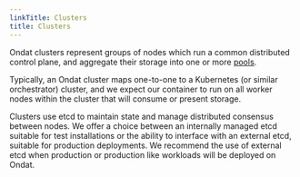 ```yaml
---
linkTitle: Clusters
title: Clusters
---
```


Ondat clusters represent groups of nodes which run a common distributed
control plane, and aggregate their storage into one or more
[pools](/docs/concepts/pools).

Typically, an Ondat cluster maps one-to-one to a Kubernetes (or similar
orchestrator) cluster, and we expect our container to run on all worker 
nodes within the cluster that will consume or present storage.

Clusters use etcd to maintain state and manage distributed consensus between
nodes. We offer a choice between an internally managed etcd suitable for test
installations or the ability to interface with an external etcd, suitable for
production deployments. We recommend the use of external etcd when production
or production like workloads will be deployed on Ondat.
